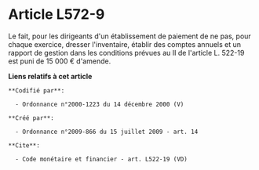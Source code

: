# Article L572-9

Le fait, pour les dirigeants d'un établissement de paiement de ne pas, pour chaque exercice, dresser l'inventaire, établir
des comptes annuels et un rapport de gestion dans les conditions prévues au II de l'article L. 522-19 est puni de 15 000 €
d'amende.

**Liens relatifs à cet article**

	**Codifié par**:

	  - Ordonnance n°2000-1223 du 14 décembre 2000 (V)

	**Créé par**:

	  - Ordonnance n°2009-866 du 15 juillet 2009 - art. 14

	**Cite**:

	  - Code monétaire et financier - art. L522-19 (VD)
